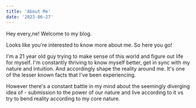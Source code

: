 ```yaml
---
title: 'About Me'
date: '2023-06-27'
---
```


Hey every,ne! Welcome to my blog.

Looks like you're interested to know more about me. So here you go!

I'm a 21 year old guy trying to make sense of this world and figure out life for myself. I'm constantly thriving to know myself better, get in sync with my nature and intuition. And accordingly shape the reality around me. It's one of the lesser known facts that I've been experiencing. 

However there's a constant battle in my mind about the seemingly diverging idea of - submission to the power of our nature and live according to it vs try to bend reality according to my core nature.

